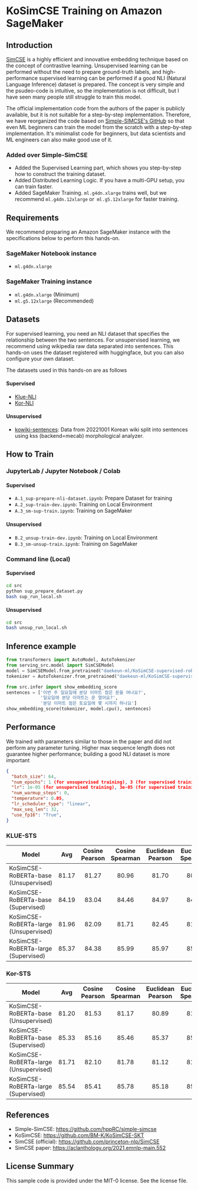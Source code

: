 # KoSimCSE Training on Amazon SageMaker

## Introduction

[SimCSE](https://aclanthology.org/2021.emnlp-main.552/) is a highly efficient and innovative embedding technique based on the concept of contrastive learning. Unsupervised learning can be performed without the need to prepare ground-truth labels, and high-performance supervised learning can be performed if a good NLI (Natural Language Inference) dataset is prepared. The concept is very simple and the psudeo-code is intuitive, so the implementation is not difficult, but I have seen many people still struggle to train this model.

The official implementation code from the authors of the paper is publicly available, but it is not suitable for a step-by-step implementation. Therefore, we have reorganized the code based on [Simple-SIMCSE's GitHub](https://github.com/hppRC/simple-simcse) so that even ML beginners can train the model from the scratch with a step-by-step implementation. It's minimalist code for beginners, but data scientists and ML engineers can also make good use of it.

### Added over Simple-SimCSE
- Added the Supervised Learning part, which shows you step-by-step how to construct the training dataset.
- Added Distributed Learning Logic. If you have a multi-GPU setup, you can train faster.
- Added SageMaker Training. `ml.g4dn.xlarge` trains well, but we recommend `ml.g4dn.12xlarge` or` ml.g5.12xlarge` for faster training.

## Requirements

We recommend preparing an Amazon SageMaker instance with the specifications below to perform this hands-on.

### SageMaker Notebook instance
- `ml.g4dn.xlarge`

### SageMaker Training instance
- `ml.g4dn.xlarge` (Minimum)
- `ml.g5.12xlarge` (Recommended)

## Datasets

For supervised learning, you need an NLI dataset that specifies the relationship between the two sentences. For unsupervised learning, we recommend using wikipedia raw data separated into sentences. This hands-on uses the dataset registered with huggingface, but you can also configure your own dataset.

The datasets used in this hands-on are as follows

#### Supervised
- [Klue-NLI](https://huggingface.co/datasets/klue/viewer/nli/)
- [Kor-NLI](https://huggingface.co/datasets/kor_nli)

#### Unsupervised 
- [kowiki-sentences](https://huggingface.co/datasets/heegyu/kowiki-sentences): Data from 20221001 Korean wiki split into sentences using kss (backend=mecab) morphological analyzer.


## How to Train

### JupyterLab / Jupyter Notebook / Colab

#### Supervised
- `A.1_sup-prepare-nli-dataset.ipynb`: Prepare Dataset for training
- `A.2_sup-train-dev.ipynb`: Training on Local Environment
- `A.3_sm-sup-train.ipynb`: Training on SageMaker

#### Unsupervised 
- `B.2_unsup-train-dev.ipynb`: Training on Local Environment
- `B.3_sm-unsup-train.ipynb`: Training on SageMaker

### Command line (Local)

#### Supervised
```bash
cd src
python sup_prepare_dataset.py
bash sup_run_local.sh
```

#### Unsupervised 
```bash
cd src
bash unsup_run_local.sh
```

## Inference example

```python
from transformers import AutoModel, AutoTokenizer
from serving_src.model import SimCSEModel
model = SimCSEModel.from_pretrained("daekeun-ml/KoSimCSE-supervised-roberta-large") 
tokenizer = AutoTokenizer.from_pretrained("daekeun-ml/KoSimCSE-supervised-roberta-large") 

from src.infer import show_embedding_score
sentences = ['이번 주 일요일에 분당 이마트 점은 문을 여나요?',
             '일요일에 분당 이마트는 문 열어요?',
             '분당 이마트 점은 토요일에 몇 시까지 하나요']
show_embedding_score(tokenizer, model.cpu(), sentences)
```

## Performance 
We trained with parameters similar to those in the paper and did not perform any parameter tuning. Higher max sequence length does not guarantee higher performance; building a good NLI dataset is more important

```json
{
  "batch_size": 64,
  "num_epochs": 1 (for unsupervised training), 3 (for supervised training)
  "lr": 1e-05 (for unsupervised training), 3e-05 (for supervised training)
  "num_warmup_steps": 0,
  "temperature": 0.05,
  "lr_scheduler_type": "linear",
  "max_seq_len": 32,
  "use_fp16": "True",
}
```


### KLUE-STS
| Model                  | Avg | Cosine Pearson | Cosine Spearman | Euclidean Pearson | Euclidean Spearman | Manhattan Pearson | Manhattan Spearman | Dot Pearson | Dot Spearman |
|------------------------|:----:|:----:|:----:|:----:|:----:|:----:|:----:|:----:|:----:|
| KoSimCSE-RoBERTa-base (Unsupervised) | 81.17 | 81.27 | 80.96 | 81.70 | 80.97 | 81.63 | 80.89 | 81.12 | 80.81 |
| KoSimCSE-RoBERTa-base (Supervised) | 84.19 | 83.04 | 84.46 | 84.97 | 84.50 | 84.95 | 84.45 | 82.88 | 84.28 |
| KoSimCSE-RoBERTa-large (Unsupervised) | 81.96 | 82.09 | 81.71 | 82.45 | 81.73 | 82.42 | 81.69 | 81.98 | 81.58 |
| KoSimCSE-RoBERTa-large (Supervised) | 85.37 | 84.38 | 85.99 | 85.97 | 85.81 | 86.00 | 85.79 | 83.87 | 85.15 |

### Kor-STS
| Model                  | Avg | Cosine Pearson | Cosine Spearman | Euclidean Pearson | Euclidean Spearman | Manhattan Pearson | Manhattan Spearman | Dot Pearson | Dot Spearman |
|------------------------|:----:|:----:|:----:|:----:|:----:|:----:|:----:|:----:|:----:|
| KoSimCSE-RoBERTa-base (Unsupervised) | 81.20 | 81.53 | 81.17 | 80.89 | 81.20 | 80.93 | 81.22 | 81.48 | 81.14 |
| KoSimCSE-RoBERTa-base (Supervised) | 85.33 | 85.16 | 85.46 | 85.37 | 85.45 | 85.31 | 85.37 | 85.13 | 85.41 |
| KoSimCSE-RoBERTa-large (Unsupervised) | 81.71 | 82.10 | 81.78 | 81.12 | 81.78 | 81.15 | 81.80 | 82.15 | 81.80 |
| KoSimCSE-RoBERTa-large (Supervised) | 85.54 | 85.41 | 85.78 | 85.18 | 85.51 | 85.26 | 85.61 | 85.70 | 85.90 |

  
## References
- Simple-SimCSE: https://github.com/hppRC/simple-simcse
- KoSimCSE: https://github.com/BM-K/KoSimCSE-SKT
- SimCSE (official): https://github.com/princeton-nlp/SimCSE
- SimCSE paper: https://aclanthology.org/2021.emnlp-main.552

## License Summary

This sample code is provided under the MIT-0 license. See the license file.